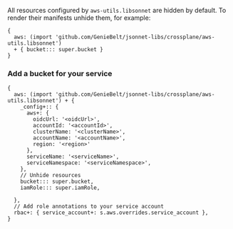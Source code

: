All resources configured by `aws-utils.libsonnet` are hidden by default. To render their manifests unhide them, for example:
```jsonnet
{
  aws: (import 'github.com/GenieBelt/jsonnet-libs/crossplane/aws-utils.libsonnet')
  + { bucket::: super.bucket }
} 
```

### Add a bucket for your service

```jsonnet
{
  aws: (import 'github.com/GenieBelt/jsonnet-libs/crossplane/aws-utils.libsonnet') + {
    _config+:: {
      aws+: {
        oidcUrl: '<oidcUrl>',
        accountId: '<accountId>',
        clusterName: '<clusterName>',
        accountName: '<accountName>',
        region: '<region>'
      },
      serviceName: '<serviceName>',
      serviceNamespace: '<serviceNamespace>',
    },
    // Unhide resources
    bucket::: super.bucket,
    iamRole::: super.iamRole,
    
  },
  // Add role annotations to your service account
  rbac+: { service_account+: s.aws.overrides.service_account },
}
```
